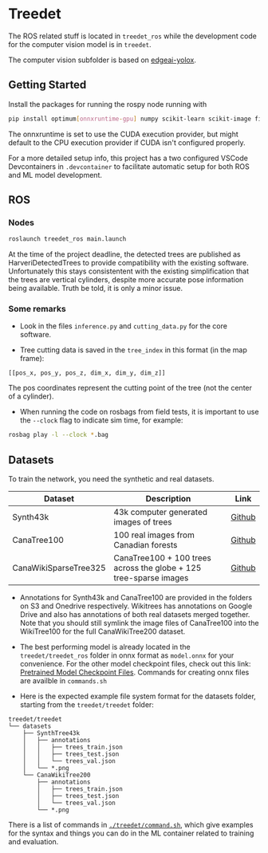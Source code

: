 # Treedet

The ROS related stuff is located in `treedet_ros` while the development code for the computer vision model is in `treedet`.

The computer vision subfolder is based on [edgeai-yolox](https://github.com/TexasInstruments/edgeai-yolox).

## Getting Started

Install the packages for running the rospy node running with

```sh
pip install optimum[onnxruntime-gpu] numpy scikit-learn scikit-image filterpy
```

The onnxruntime is set to use the CUDA execution provider, but might default to the CPU execution provider if CUDA isn't configured properly.

For a more detailed setup info, this project has a two configured VSCode Devcontainers in `.devcontainer` to facilitate automatic setup for both ROS and ML model development.

## ROS

### Nodes


```bash
roslaunch treedet_ros main.launch
```

At the time of the project deadline, the detected trees are published as HarveriDetectedTrees to provide compatibility with the existing software. Unfortunately this stays consistentent with the existing simplification that the trees are vertical cylinders, despite more accurate pose information being available. Truth be told, it is only a minor issue.

### Some remarks
- Look in the files `inference.py` and `cutting_data.py` for the core software.

- Tree cutting data is saved in the `tree_index` in this format (in the map frame):
```
[[pos_x, pos_y, pos_z, dim_x, dim_y, dim_z]]
```

The pos coordinates represent the cutting point of the tree (not the center of a cylinder).

- When running the code on rosbags from field tests, it is important to use the `--clock` flag to indicate sim time, for example:

```sh
rosbag play -l --clock *.bag
```

## Datasets

To train the network, you need the synthetic and real datasets.

| Dataset               | Description                                                       | Link                                                                                              |
| --------------------- | ----------------------------------------------------------------- | ------------------------------------------------------------------------------------------------- |
| Synth43k              | 43k computer generated images of trees                            | [Github](https://github.com/norlab-ulaval/PercepTreeV1)                                           |
| CanaTree100           | 100 real images from Canadian forests                             | [Github](https://github.com/norlab-ulaval/PercepTreeV1)                                           |
| CanaWikiSparseTree325 | CanaTree100 + 100 trees across the globe + 125 tree-sparse images | [Github](https://drive.google.com/drive/folders/1ipmGjLNhnr-HHqODUhc_dM78nxjyAbOg?usp=drive_link) |

- Annotations for Synth43k and CanaTree100 are provided in the folders on S3 and Onedrive respectively. Wikitrees has annotations on Google Drive and also has annotations of both real datasets merged together. Note that you should still symlink the image files of CanaTree100 into the WikiTree100 for the full CanaWikiTree200 dataset.

- The best performing model is already located in the `treedet/treedet_ros` folder in onnx format as `model.onnx` for your convenience. For the other model checkpoint files, check out this link: [Pretrained Model Checkpoint Files](https://drive.google.com/drive/folders/13LVyUGIS0vzHjzDNI97sHVZ7jDmVtHd1?usp=drive_link). Commands for creating onnx files are availble in `commands.sh`

- Here is the expected example file system format for the datasets folder, starting from the `treedet/treedet` folder:

```
treedet/treedet
└── datasets
    ├── SynthTree43k
    │   ├── annotations
    │   │   ├── trees_train.json
    │   │   ├── trees_test.json
    │   │   └── trees_val.json
    │   └── *.png
    └── CanaWikiTree200
        ├── annotations
        │   ├── trees_train.json
        │   ├── trees_test.json
        │   └── trees_val.json
        └── *.png
```

There is a list of commands in [`./treedet/command.sh`](./treedet/commands.sh), which give examples for the syntax and things you can do in the ML container related to training and evaluation.